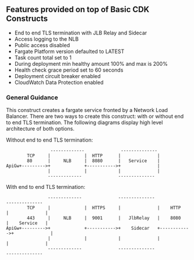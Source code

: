 ## Features provided on top of Basic CDK Constructs
- End to end TLS termination with JLB Relay and Sidecar
- Access logging to the NLB
- Public access disabled
- Fargate Platform version defaulted to LATEST
- Task count total set to 1
- During deployment min healthy amount 100% and max is 200%
- Health check grace period set to 60 seconds
- Deployment circuit breaker enabled
- CloudWatch Data Protection enabled

### General Guidance

This construct creates a fargate service fronted by a Network Load Balancer. There are two ways to create this construct: with or without end to end TLS termination. The following diagrams display high level architecture of both options.

Without end to end TLS termination:
```
                 -------------              --------------
        TCP     |             |  HTTP      |              |
        80      |     NLB     |  8080      |   Service    |
ApiGw+--------->+             +----------->+              |
                |             |            |              |
                -------------              --------------
```
With end to end TLS termination:
```
                -------------              --------------               --------------
        TCP     |             |  HTTPS     |              |    HTTP     |              |
        443     |     NLB     |  9001      |   JlbRelay   |    8080     |    Service   |
ApiGw+--------->+             +----------->+    Sidecar   +------------>+              |
                |             |            |              |             |              |
                -------------              --------------                --------------
```